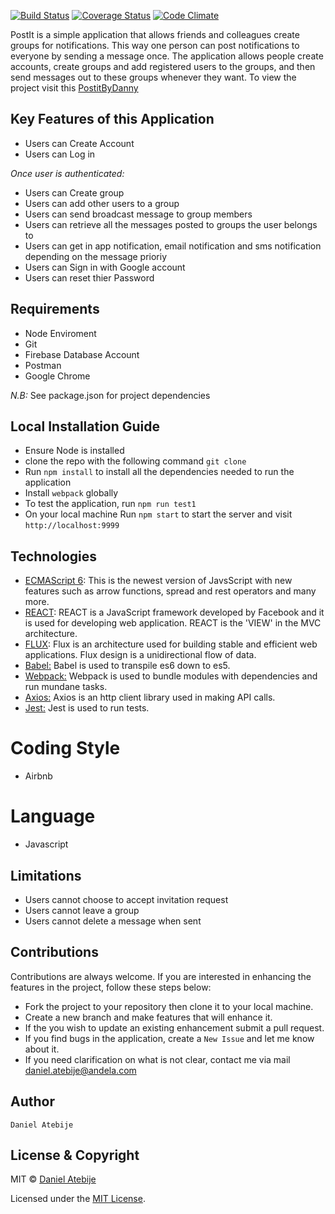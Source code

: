 [![Build Status](https://travis-ci.org/Dannytebj/post-it-app.svg?branch=dev1)](https://travis-ci.org/Dannytebj/post-it-app)
[![Coverage Status](https://coveralls.io/repos/github/Dannytebj/post-it-app/badge.svg?branch=dev1)](https://coveralls.io/github/Dannytebj/post-it-app?branch=dev1)
[![Code Climate](https://codeclimate.com/github/codeclimate/codeclimate/badges/gpa.svg)](https://codeclimate.com/github/codeclimate/codeclimate)

PostIt is a simple application that allows friends and colleagues create groups for notifications. This way one person can post notifications to everyone by sending a message once. The application allows people create accounts, create groups and add registered users to the groups, and then send messages out to these groups whenever they want.
To view the project visit this [PostitByDanny](https://postitdanny.herokuapp.com)

## Key Features of this Application
+ Users can Create Account
+ Users can Log in

*Once user is authenticated:*
+ Users can Create group
+ Users can add other users to a group
+ Users can send broadcast message to group members
+ Users can retrieve all the messages posted to groups the user belongs to
+ Users can get in app notification, email notification and sms notification depending on the message prioriy
+ Users can Sign in with Google account
+ Users can reset thier Password


## Requirements
+ Node Enviroment 
+ Git 
+ Firebase Database Account
+ Postman
+ Google Chrome 

*N.B:* See package.json for project dependencies

## Local Installation Guide
* Ensure Node is installed
* clone the repo with the following command `git clone`
* Run `npm install` to install all the dependencies needed to run the application
* Install `webpack` globally
* To test the application, run `npm run test1`
* On your local machine Run `npm start` to start the server and visit `http://localhost:9999`

## Technologies
 * [ECMAScript 6](http://es6-features.org/): This is the newest version of JavsScript with new features such as arrow functions, spread and rest operators and many more.
 * [REACT](https://facebook.github.io/react/): REACT is a JavaScript framework developed by Facebook and it is used for developing web application. REACT is the 'VIEW' in the MVC architecture.
 * [FLUX](http://facebook.github.io/flux/): Flux is an architecture used for building stable and efficient web applications. Flux design is a unidirectional flow of data.
 * [Babel:](https://babeljs.io/)  Babel is used to transpile es6 down to es5.
 * [Webpack:](https://webpack.github.io/docs/what-is-webpack.html)  Webpack is used to bundle modules with dependencies and run mundane tasks.
 * [Axios:](https://www.npmjs.com/package/axios)  Axios is an http client library used in making API calls.
 * [Jest:](https://facebook.github.io/jest/) Jest is used to run tests.

 # Coding Style
- Airbnb 

# Language
- Javascript


## Limitations
+ Users cannot choose to accept invitation request
+ Users cannot leave a group
+ Users cannot delete a message when sent

## Contributions
 Contributions are always welcome. If you are interested in enhancing the features in the project, follow these steps below:
 + Fork the project to your repository then clone it to your local machine.
 + Create a new branch and make features that will enhance it.
 + If the you wish to update an existing enhancement submit a pull request.
 + If you find bugs in the application, create a `New Issue` and let me know about it.
 + If you need clarification on what is not clear, contact me via mail [daniel.atebije@andela.com](mailto:daniel.atebije@andela.com)

## Author
    Daniel Atebije

## License & Copyright
MIT © [Daniel Atebije](https://github.com/Dannytebj)

Licensed under the [MIT License](LICENSE).